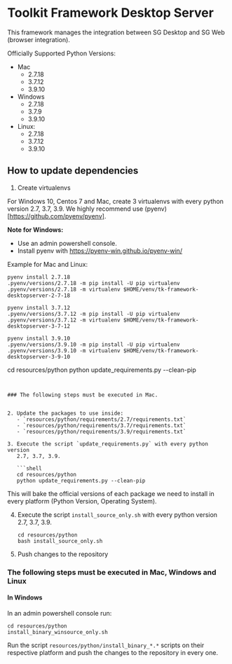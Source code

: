 # Toolkit Framework Desktop Server

This framework manages the integration between SG Desktop and SG Web 
(browser integration).

Officially Supported Python Versions:
- Mac 
  - 2.7.18
  - 3.7.12
  - 3.9.10
- Windows 
  - 2.7.18
  - 3.7.9
  - 3.9.10
- Linux: 
  - 2.7.18
  - 3.7.12
  - 3.9.10

## How to update dependencies

1. Create virtualenvs

For Windows 10, Centos 7 and Mac, create 3 virtualenvs with every python 
version 2.7, 3.7, 3.9. We highly recommend use (pyenv)[https://github.com/pyenv/pyenv].

**Note for Windows:** 
- Use an admin powershell console.
- Install pyenv with https://pyenv-win.github.io/pyenv-win/

Example for Mac and Linux:

```shell
pyenv install 2.7.18
.pyenv/versions/2.7.18 -m pip install -U pip virtualenv
.pyenv/versions/2.7.18 -m virtualenv $HOME/venv/tk-framework-desktopserver-2-7-18 
```

```shell
pyenv install 3.7.12
.pyenv/versions/3.7.12 -m pip install -U pip virtualenv
.pyenv/versions/3.7.12 -m virtualenv $HOME/venv/tk-framework-desktopserver-3-7-12 
```

```shell
pyenv install 3.9.10
.pyenv/versions/3.9.10 -m pip install -U pip virtualenv
.pyenv/versions/3.9.10 -m virtualenv $HOME/venv/tk-framework-desktopserver-3-9-10 
```

cd resources/python
python update_requirements.py --clean-pip
```


### The following steps must be executed in Mac.


2. Update the packages to use inside:
   - `resources/python/requirements/2.7/requirements.txt`
   - `resources/python/requirements/3.7/requirements.txt`
   - `resources/python/requirements/3.9/requirements.txt`

3. Execute the script `update_requirements.py` with every python version
   2.7, 3.7, 3.9.

   ```shell
   cd resources/python
   python update_requirements.py --clean-pip
   ```

   This will bake the official versions of each package we need to install in 
   every platform (Python Version, Operating System).

4. Execute the script `install_source_only.sh` with every python version
   2.7, 3.7, 3.9.

    ```shell
    cd resources/python
    bash install_source_only.sh
    ```

5. Push changes to the repository 

### The following steps must be executed in Mac, Windows and Linux

#### In Windows

In an admin powershell console run:

```shell
cd resources/python
install_binary_winsource_only.sh
```

Run the script `resources/python/install_binary_*.*` scripts on their respective platform and push the changes to the repository in every one.
